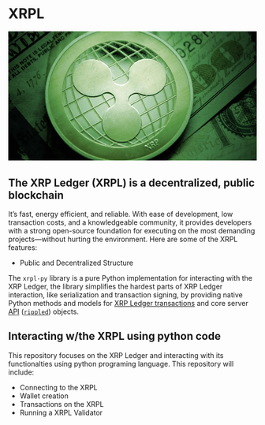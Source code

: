 # XRPL

![An Image of the XRP currency.](XRP_Money.png)


## The XRP Ledger (XRPL) is a decentralized, public blockchain
It’s fast, energy efficient, and reliable. With ease of development, low transaction costs, and a knowledgeable community, it provides developers with a strong open-source foundation for executing on the most demanding projects—without hurting the environment. Here are some of the XRPL features:

* Public and Decentralized Structure


The `xrpl-py` library is a pure Python implementation for interacting with the XRP Ledger, the library simplifies the hardest parts of XRP Ledger interaction, like serialization and transaction signing, by providing native Python methods and models for [XRP Ledger transactions](https://xrpl.org/transaction-formats.html) and core server [API](https://xrpl.org/api-conventions.html) ([`rippled`](https://github.com/ripple/rippled)) objects.


## Interacting w/the XRPL using python code
This repository focuses on the XRP Ledger and interacting with its functionalties using python programing language. This repository will include:
* Connecting to the XRPL
* Wallet creation
* Transactions on the XRPL
* Running a XRPL Validator
